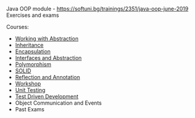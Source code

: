 
Java OOP module - https://softuni.bg/trainings/2351/java-oop-june-2019<br/>
Exercises and exams

Courses:
- [Working with Abstraction](https://github.com/HristoNakov13/SoftUni-Java-OOP/tree/master/WorkingWithAbstraction)<br/>
- [Inheritance](https://github.com/HristoNakov13/SoftUni-Java-OOP/tree/master/Inheritance)<br/>
- [Encapsulation](https://github.com/HristoNakov13/SoftUni-Java-OOP/tree/master/Encapsulation)<br/>
- [Interfaces and Abstraction](https://github.com/HristoNakov13/SoftUni-Java-OOP/tree/master/InterfacesAndAbstraction)<br/>
- [Polymorphism](https://github.com/HristoNakov13/SoftUni-Java-OOP/tree/master/Polymorphism)<br/>
- [SOLID](https://github.com/HristoNakov13/SoftUni-Java-OOP/tree/master/SOLID/Workshop%20-%20Logger)<br/>
- [Reflection and Annotation](https://github.com/HristoNakov13/SoftUni-Java-OOP/tree/master/Reflection)<br/>
- [Workshop](https://github.com/HristoNakov13/SoftUni-Java-OOP/tree/master/Workshop/)<br/>
- [Unit Testing](https://github.com/HristoNakov13/SoftUni-Java-OOP/tree/master/UnitTesting)<br/>
- [Test Driven Development](https://github.com/HristoNakov13/SoftUni-Java-OOP/tree/master/TestDrivenDevelopment)<br/>
- Object Communication and Events<br/>
- Past Exams
